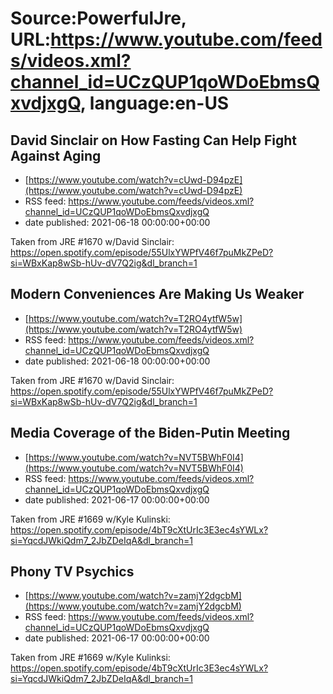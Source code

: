 # Source:PowerfulJre, URL:https://www.youtube.com/feeds/videos.xml?channel_id=UCzQUP1qoWDoEbmsQxvdjxgQ, language:en-US

## David Sinclair on How Fasting Can Help Fight Against Aging
 - [https://www.youtube.com/watch?v=cUwd-D94pzE](https://www.youtube.com/watch?v=cUwd-D94pzE)
 - RSS feed: https://www.youtube.com/feeds/videos.xml?channel_id=UCzQUP1qoWDoEbmsQxvdjxgQ
 - date published: 2021-06-18 00:00:00+00:00

Taken from JRE #1670 w/David Sinclair:
https://open.spotify.com/episode/55UlxYWPfV46f7puMkZPeD?si=WBxKap8wSb-hUv-dV7Q2ig&dl_branch=1

## Modern Conveniences Are Making Us Weaker
 - [https://www.youtube.com/watch?v=T2RO4ytfW5w](https://www.youtube.com/watch?v=T2RO4ytfW5w)
 - RSS feed: https://www.youtube.com/feeds/videos.xml?channel_id=UCzQUP1qoWDoEbmsQxvdjxgQ
 - date published: 2021-06-18 00:00:00+00:00

Taken from JRE #1670 w/David Sinclair:
https://open.spotify.com/episode/55UlxYWPfV46f7puMkZPeD?si=WBxKap8wSb-hUv-dV7Q2ig&dl_branch=1

## Media Coverage of the Biden-Putin Meeting
 - [https://www.youtube.com/watch?v=NVT5BWhF0I4](https://www.youtube.com/watch?v=NVT5BWhF0I4)
 - RSS feed: https://www.youtube.com/feeds/videos.xml?channel_id=UCzQUP1qoWDoEbmsQxvdjxgQ
 - date published: 2021-06-17 00:00:00+00:00

Taken from JRE #1669 w/Kyle Kulinski:
https://open.spotify.com/episode/4bT9cXtUrIc3E3ec4sYWLx?si=YqcdJWkiQdm7_2JbZDeIqA&dl_branch=1

## Phony TV Psychics
 - [https://www.youtube.com/watch?v=zamjY2dgcbM](https://www.youtube.com/watch?v=zamjY2dgcbM)
 - RSS feed: https://www.youtube.com/feeds/videos.xml?channel_id=UCzQUP1qoWDoEbmsQxvdjxgQ
 - date published: 2021-06-17 00:00:00+00:00

Taken from JRE #1669 w/Kyle Kulinksi: 
https://open.spotify.com/episode/4bT9cXtUrIc3E3ec4sYWLx?si=YqcdJWkiQdm7_2JbZDeIqA&dl_branch=1

